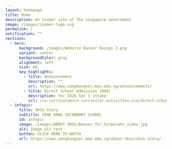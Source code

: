 ```yaml
---
layout: homepage
title: Home
description: An Isomer site of the Singapore Government
image: /images/isomer-logo.svg
permalink: /
notification: ""
sections:
  - hero:
      background: /images/Website Banner Design 2.png
      variant: center
      backgroundColor: gray
      alignment: left
      size: md
      key_highlights:
        - title: Announcement
          description: ""
          url: https://www.sengkangsec.moe.edu.sg/announcements/
        - title: Direct School Admission (DSA)
          description: for 2026 Sec 1 intake
          url: /co-curriculum/co-curricular-activities-cca/direct-school-admission-dsa/
  - infopic:
      title: SKSS Story
      subtitle: SENG KANG SECONDARY SCHOOL
      id: infopic
      image: /images/ABOUT SKSS/Banner_for_Corporate_video.jpg
      alt: Image alt text
      button: CLICK HERE TO WATCH
      url: https://www.sengkangsec.moe.edu.sg/about-skss/skss-story/
---
```

